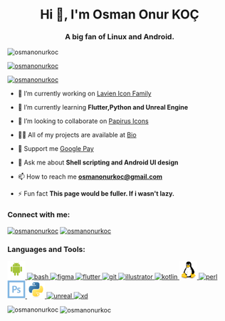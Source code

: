 <h1 align="center">Hi 👋, I'm Osman Onur KOÇ</h1>
<h3 align="center">A big fan of Linux and Android.</h3>

<p align="left"> <img src="https://komarev.com/ghpvc/?username=osmanonurkoc&label=Profile%20views&color=0e75b6&style=flat" alt="osmanonurkoc" /> </p>

<p align="left"> <a href="https://github.com/ryo-ma/github-profile-trophy"><img src="https://github-profile-trophy.vercel.app/?username=osmanonurkoc" alt="osmanonurkoc" /></a> </p>

<p align="left"> <a href="https://twitter.com/osmanonurkoc" target="blank"><img src="https://img.shields.io/twitter/follow/osmanonurkoc?logo=twitter&style=for-the-badge" alt="osmanonurkoc" /></a> </p>

- 🔭 I’m currently working on [Lavien Icon Family](https://play.google.com/store/apps/dev?id=5929107625348829633)

- 🌱 I’m currently learning **Flutter,Python and Unreal Engine**

- 👯 I’m looking to collaborate on [Papirus Icons](https://github.com/PapirusDevelopmentTeam/papirus_icons)

- 👨‍💻 All of my projects are available at [Bio](https://osmanonurkoc.bio.link)

- 🎁 Support me [Google Pay](https://play.google.com/store/apps/details?id=osmanonurkoc.donate)

- 💬 Ask me about **Shell scripting and Android UI design**

- 📫 How to reach me **osmanonurkoc@gmail.com**

- ⚡ Fun fact **This page would be fuller. If i wasn't lazy.**

<h3 align="left">Connect with me:</h3>
<p align="left">
<a href="https://twitter.com/osmanonurkoc" target="blank"><img align="center" src="https://raw.githubusercontent.com/PapirusDevelopmentTeam/papirus_icons/master/src/apps_twitter.svg" alt="osmanonurkoc" height="40" width="40" /></a> <a href="https://t.me/osmanonurkoc" target="blank"><img align="center" src="https://raw.githubusercontent.com/PapirusDevelopmentTeam/papirus_icons/master/src/apps_telegram.svg" alt="osmanonurkoc" height="40" width="40" /></a>
</p>

<h3 align="left">Languages and Tools:</h3>
<p align="left"> <a href="https://developer.android.com" target="_blank" rel="noreferrer"> <img src="https://raw.githubusercontent.com/devicons/devicon/master/icons/android/android-original-wordmark.svg" alt="android" width="40" height="40"/> </a> <a href="https://www.gnu.org/software/bash/" target="_blank" rel="noreferrer"> <img src="https://www.vectorlogo.zone/logos/gnu_bash/gnu_bash-icon.svg" alt="bash" width="40" height="40"/> </a> <a href="https://www.figma.com/" target="_blank" rel="noreferrer"> <img src="https://www.vectorlogo.zone/logos/figma/figma-icon.svg" alt="figma" width="40" height="40"/> </a> <a href="https://flutter.dev" target="_blank" rel="noreferrer"> <img src="https://www.vectorlogo.zone/logos/flutterio/flutterio-icon.svg" alt="flutter" width="40" height="40"/> </a> <a href="https://git-scm.com/" target="_blank" rel="noreferrer"> <img src="https://www.vectorlogo.zone/logos/git-scm/git-scm-icon.svg" alt="git" width="40" height="40"/> </a> <a href="https://www.adobe.com/in/products/illustrator.html" target="_blank" rel="noreferrer"> <img src="https://www.vectorlogo.zone/logos/adobe_illustrator/adobe_illustrator-icon.svg" alt="illustrator" width="40" height="40"/> </a> <a href="https://kotlinlang.org" target="_blank" rel="noreferrer"> <img src="https://www.vectorlogo.zone/logos/kotlinlang/kotlinlang-icon.svg" alt="kotlin" width="40" height="40"/> </a> <a href="https://www.linux.org/" target="_blank" rel="noreferrer"> <img src="https://raw.githubusercontent.com/devicons/devicon/master/icons/linux/linux-original.svg" alt="linux" width="40" height="40"/> </a> <a href="https://www.perl.org/" target="_blank" rel="noreferrer"> <img src="https://api.iconify.design/logos-perl.svg" alt="perl" width="40" height="40"/> </a> <a href="https://www.photoshop.com/en" target="_blank" rel="noreferrer"> <img src="https://raw.githubusercontent.com/devicons/devicon/master/icons/photoshop/photoshop-line.svg" alt="photoshop" width="40" height="40"/> </a> <a href="https://www.python.org" target="_blank" rel="noreferrer"> <img src="https://raw.githubusercontent.com/devicons/devicon/master/icons/python/python-original.svg" alt="python" width="40" height="40"/> </a> <a href="https://unrealengine.com/" target="_blank" rel="noreferrer"> <img src="https://raw.githubusercontent.com/kenangundogan/fontisto/036b7eca71aab1bef8e6a0518f7329f13ed62f6b/icons/svg/brand/unreal-engine.svg" alt="unreal" width="40" height="40"/> </a> <a href="https://www.adobe.com/products/xd.html" target="_blank" rel="noreferrer"> <img src="https://cdn.worldvectorlogo.com/logos/adobe-xd.svg" alt="xd" width="40" height="40"/> </a> </p>

<p><img align="left" src="https://github-readme-stats.vercel.app/api/top-langs?username=osmanonurkoc&show_icons=true&locale=en&layout=compact" alt="osmanonurkoc" /></p>

<p>&nbsp;<img align="center" src="https://github-readme-stats.vercel.app/api?username=osmanonurkoc&show_icons=true&locale=en" alt="osmanonurkoc" /></p>
